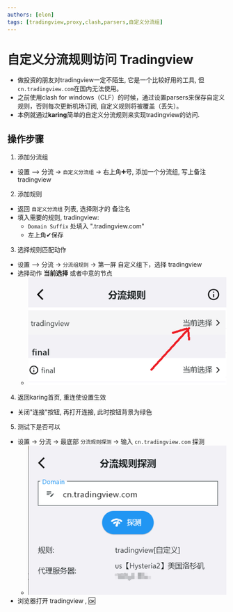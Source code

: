 ```yaml
---
authors: [elon]
tags: [tradingview,proxy,clash,parsers,自定义分流组]
---
```


# 自定义分流规则访问 Tradingview
- 做投资的朋友对tradingview一定不陌生, 它是一个比较好用的工具, 但`cn.tradingview.com`在国内无法使用。
- 之前使用clash for windows（CLF）的时候，通过设置parsers来保存自定义规则，否则每次更新机场订阅, 自定义规则将被覆盖（丢失）。
- 本例就通过**karing**简单的自定义分流规则来实现tradingview的访问.

## 操作步骤
1. 添加分流组
  - 设置 —> 分流 -> `自定义分流组` -> 右上角➕号, 添加一个分流组, 写上备注 tradingview

2. 添加规则
  - 返回 `自定义分流组` 列表, 选择刚才的 备注名
  - 填入需要的规则, tradingview:
    - `Domain Suffix` 处填入 ".tradingview.com"
    - 左上角✔保存

3. 选择规则匹配动作
  - 设置 —> 分流 -> `分流组规则` ->  第一屏 自定义组下，选择 tradingview
  - 选择动作 **当前选择** 或者中意的节点
    - ![rules](./img/tradingview-1.png)
4. 返回karing首页, 重连使设置生效
  - 关闭"连接"按钮, 再打开连接, 此时按钮背景为绿色
5. 测试下是否可以
  - 设置 -> 分流 -> 最底部 `分流规则探测` -> 输入 `cn.tradingview.com` 探测
    - ![探测](./img/tradingview-2.png)
  - 浏览器打开 tradingview , 🆗







